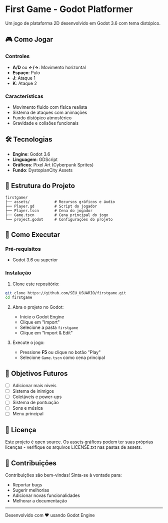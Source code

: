 # First Game - Godot Platformer

Um jogo de plataforma 2D desenvolvido em Godot 3.6 com tema distópico.

## 🎮 Como Jogar

### Controles
- **A/D** ou **←/→**: Movimento horizontal
- **Espaço**: Pulo
- **J**: Ataque 1
- **K**: Ataque 2

### Características
- Movimento fluido com física realista
- Sistema de ataques com animações
- Fundo distópico atmosférico
- Gravidade e colisões funcionais

## 🛠️ Tecnologias

- **Engine**: Godot 3.6
- **Linguagem**: GDScript
- **Gráficos**: Pixel Art (Cyberpunk Sprites)
- **Fundo**: DystopianCity Assets

## 📁 Estrutura do Projeto

```
firstgame/
├── assets/           # Recursos gráficos e áudio
├── Player.gd         # Script do jogador
├── Player.tscn       # Cena do jogador
├── Game.tscn         # Cena principal do jogo
└── project.godot     # Configurações do projeto
```

## 🚀 Como Executar

### Pré-requisitos
- Godot 3.6 ou superior

### Instalação
1. Clone este repositório:
```bash
git clone https://github.com/SEU_USUARIO/firstgame.git
cd firstgame
```

2. Abra o projeto no Godot:
   - Inicie o Godot Engine
   - Clique em "Import" 
   - Selecione a pasta `firstgame`
   - Clique em "Import & Edit"

3. Execute o jogo:
   - Pressione **F5** ou clique no botão "Play"
   - Selecione `Game.tscn` como cena principal

## 🎯 Objetivos Futuros

- [ ] Adicionar mais níveis
- [ ] Sistema de inimigos
- [ ] Coletáveis e power-ups
- [ ] Sistema de pontuação
- [ ] Sons e música
- [ ] Menu principal

## 📝 Licença

Este projeto é open source. Os assets gráficos podem ter suas próprias licenças - verifique os arquivos LICENSE.txt nas pastas de assets.

## 🤝 Contribuições

Contribuições são bem-vindas! Sinta-se à vontade para:
- Reportar bugs
- Sugerir melhorias
- Adicionar novas funcionalidades
- Melhorar a documentação

---

Desenvolvido com ❤️ usando Godot Engine
